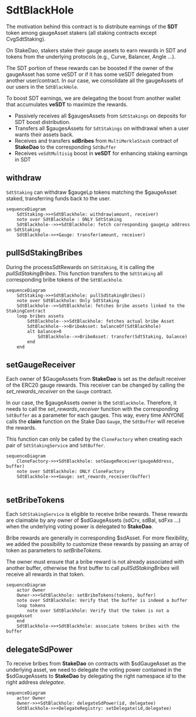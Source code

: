 # SdtBlackHole

The motivation behind this contract is to distribute earnings of the **SDT** token among gaugeAsset stakers (all staking contracts except CvgSdtStaking).

On StakeDao, stakers stake their gauge assets to earn rewards in SDT and tokens from the underlying protocols (e.g., Curve, Balancer, Angle ...).

The SDT portion of these rewards can be boosted if the owner of the gaugeAsset has some veSDT or if it has some veSDT delegated from another user/contract. In our case, we consolidate all the gaugeAssets of our users in the `SdtBlackHole`.

To boost SDT earnings, we are delegating the boost from another wallet that accumulates **veSDT** to maximize the rewards.

- Passively receives all $gaugesAssets from `SdtStakings` on deposits for SDT boost distribution.
- Transfers all $gaugesAssets for `SdtStakings` on withdrawal when a user wants their assets back.
- Receives and transfers **sdBribes** from `MultiMerkleStash` contract of **StakeDao** to the corresponding `SdtBuffer`
- Receives `veSdtMultisig` boost in **veSDT** for enhancing staking earnings in SDT

## withdraw

`SdtStaking` can withdraw $gaugeLp tokens matching the $gaugeAsset staked, transferring funds back to the user.

```mermaid
sequenceDiagram
    SdtStaking->>+SdtBlackhole: withdraw(amount, receiver)
    note over SdtBlackhole : ONLY SdtStaking
    SdtBlackhole-->>+SdtBlackhole: fetch corresponding gaugeLp address on SdtStaking
    SdtBlackhole->>+Gauge: transfer(amount, receiver)
```

## pullSdStakingBribes

During the processSdtRewards on `SdtStaking`, it is calling the _pullSdStakingBribes_. This function transfers to the `SdtStaking` all corresponding bribe tokens of the `SdtBlackhole`.

```mermaid
sequenceDiagram
    SdtStaking->>+SdtBlackhole: pullSdStakingBribes()
    note over SdtBlackhole: Only SdtStaking
    SdtBlackhole-->>SdtBlackhole: fetches bribe assets linked to the StakingContract
    loop bribes assets
        SdtBlackhole-->>SdtBlackhole: fetches actual bribe Asset
        SdtBlackhole-->>BribeAsset: balanceOf(SdtBlackhole)
        alt balance>0
            SdtBlackhole-->>BribeAsset: transfer(SdtStaking, balance)
        end
    end
```

## setGaugeReceiver

Each owner of $GaugeAssets from **StakeDao** is set as the default receiver of the ERC20 gauge rewards. This receiver can be changed by calling the _set_rewards_receiver_ on the `Gauge` contract.

In our case, the $gaugeAssets owner is the `SdtBlackhole`. Therefore, it needs to call the _set_rewards_receiver_ function with the corresponding `SdtBuffer` as a parameter for each gauges. This way, every time ANYONE calls the **claim** function on the Stake Dao `Gauge`, the `SdtBuffer` will receive the rewards.

This function can only be called by the `CloneFactory` when creating each pair of `SdtStakingService` and `SdtBuffer`.

```mermaid
sequenceDiagram
    CloneFactory->>+SdtBlackhole: setGaugeReceiver(gaugeAddress, buffer)
    note over SdtBlackhole: ONLY CloneFactory
    SdtBlackhole->>+Gauge: set_rewards_receiver(buffer)


```

## setBribeTokens

Each `SdtStakingService` is eligible to receive bribe rewards. These rewards are claimable by any owner of $sdGaugeAssets (sdCrv, sdBal, sdFxs ...) when the underlying voting power is delegated to **StakeDao**.

Bribe rewards are generally in corresponding $sdAsset. For more flexibility, we added the possibility to customize these rewards by passing an array of token as parameters to _setBribeTokens_.

The owner must ensure that a bribe reward is not already associated with another buffer, otherwise the first buffer to call _pullSdStakingBribes_ will receive all rewards in that token.

```mermaid
sequenceDiagram
    actor Owner
    Owner->>+SdtBlackhole: setBribeTokens(tokens, buffer)
    note over SdtBlackhole: Verify that the buffer is indeed a buffer
    loop tokens
        note over SdtBlackhole: Verify that the token is not a gaugeAsset
    end
    SdtBlackhole->>+SdtBlackhole: associate tokens bribes with the buffer
```

## delegateSdPower

To receive bribes from **StakeDao** on contracts with $sdGaugeAsset as the underlying asset, we need to delegate the voting power contained in the $sdGaugeAssets to **StakeDao** by delegating the right namespace _id_ to the right address _delegatee_.

```mermaid
sequenceDiagram
    actor Owner
    Owner->>+SdtBlackhole: delegateSdPower(id, delegatee)
    SdtBlackhole->>+DelegateRegistry: setDelegate(id,delegatee)
```
